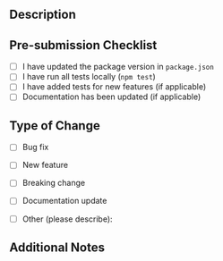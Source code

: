 ## Description
<!-- Provide a brief description of your changes -->

## Pre-submission Checklist
<!-- Please check all items that apply -->

- [ ] I have updated the package version in `package.json`
- [ ] I have run all tests locally (`npm test`)
- [ ] I have added tests for new features (if applicable)
- [ ] Documentation has been updated (if applicable)

## Type of Change
<!-- What type of change does your PR introduce? -->
- [ ] Bug fix
- [ ] New feature
- [ ] Breaking change
- [ ] Documentation update
- [ ] Other (please describe):


## Additional Notes
<!-- Add any additional information that reviewers should know -->
